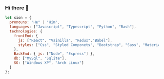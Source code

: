 ### Hi there 👋

```javascript
let sion = {
  pronouns: "He" | "Him",
  languages: ["Javascript", "Typescript", "Python", "Bash"],
  technologies: {
    frontEnd: {
      js: ["React", "Vainilla", "Redux","Babel"],
      styles: ["Css", "Styled Componets", "Bootstrap", "Sass", "Material UI"]
    },
    BackEnd: { js: ["Node", "Express"] },
    db: ["MySql", "Sqlite"],
    SO: ["Windows XP", "Arch Linux"]
  }
};
```

<!--
**Soni295/Soni295** is a ✨ _special_ ✨ repository because its `README.md` (this file) appears on your GitHub profile.

Here are some ideas to get you started:

- 🔭 I’m currently working on ...
- 🌱 I’m currently learning ...
- 👯 I’m looking to collaborate on ...
- 🤔 I’m looking for help with ...
- 💬 Ask me about ...
- 📫 How to reach me: ...
- 😄 Pronouns: ...
- ⚡ Fun fact: ...
-->
